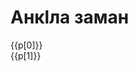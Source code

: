 <script setup>
const lines = `🧔🏻 Анкӏла заман це.
Пора спать.
👦🏼‍ Атта, гьана килсана ду варццул аккуда.
Отец, я ещё не устал, чтобы лечь.
🧔🏻 Кьан сят це, гъурш чирка исле гьирццан де и.
Уже поздний час, завтра утром тебе рано вставать.
👦🏼 Ду ус кагьана авиргьуд.
Я не могу уснуть.
🧔🏻 Абал мярццре лигана чикигьеттел аргану?
А если начнёшь считать овец, получится?
👦🏼 Сар дираде, дам буццул акку.
Раньше делал, не работает.
🧔🏻 Цигон тяр биччеттел-ра кешки, усана игънил це.
Каким хочешь образом, но надо спать.
👦🏼 Цили дам хайри адиргьу угара циннал ус кагьанай?
Почему мне нельзя оставаться, пока я сам не усну?
🧔🏻 Дул гьел ихтийар луччедел и гьелтте уганде сукке дярхя.
Если я тебе это разрешу, ты так всю ночь останешься.
👦🏼 Чигьурсул да кко килсана цаникӏолжи.
Пожалуйста, я обещаю скоро лечь.
🧔🏻 Акку, и гьана килсанде, дучче ягь дигьав.
Нет, ты сейчас ляжешь, спокойно ночи.
👦🏼 Етти-ра, чиркала чидиганда.
И тебе, увидимся утром.`.split('\n');

const phrases = [];
for (let i = 0; i < lines.length;i+=2) {
    phrases.push([lines[i], lines[i+1]]);
}
</script>

# Анкӏла заман

<p v-for="(p,i) in phrases" class="b" :class="i%2 ? 't-e' : ''">
    <span>
        {{p[0]}}
    </span>
    <br>
    <span class="s">
        <Say :url="`/audio/bedtime/${i+1}.ogg`">{{p[1]}}</Say>
    </span>
</p>

<!-- [Атта, #<гьана|how> килсана ду варццул аккуда.]{.main}
[Отец, я ещё не устал, чтобы лечь.]{/}
[Кьан сят це, гъурш чирка исле гьирццан де и.]{.main .t-e}
[Уже поздний час, завтра утром тебе рано вставать.]{.t-e}
{.gl} -->
